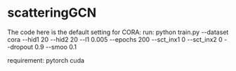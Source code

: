 # scatteringGCN
The code here is the default setting for CORA:
run:
python train.py --dataset cora --hid1 20 --hid2 20 --l1 0.005 --epochs 200 --sct_inx1 0 --sct_inx2 0 --dropout 0.9 --smoo 0.1

requirement:
pytorch
cuda

